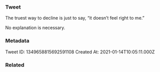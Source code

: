 ### Tweet
The truest way to decline is just to say, “it doesn’t feel right to me.” 

No explanation is necessary.

### Metadata
Tweet ID: 1349658815692591108
Created At: 2021-01-14T10:05:11.000Z

### Related

